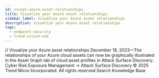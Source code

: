 ```yaml
---
id: visual-azure-asset-relationships
title: Visualize your Azure asset relationships
sidebar_label: Visualize your Azure asset relationships
description: Visualize your Azure asset relationships
tags:
  - endpoint-security
  - trend-vision-one
---
```


/*<![CDATA[*/ $('#title').html($('meta[name=map-description]').attr('content')); /*]]>*/ Visualize your Azure asset relationships December 18, 2023—The relationships of your Azure cloud assets can now be graphically illustrated in the Asset Graph tab of cloud asset profiles in Attack Surface Discovery. Cyber Risk Exposure Management → Attack Surface Discovery © 2025 Trend Micro Incorporated. All rights reserved.Search Knowledge Base